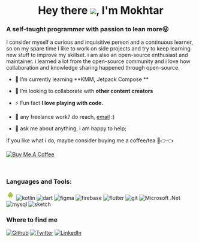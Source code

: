 
<h1 align="center">Hey there <img src="https://media.giphy.com/media/hvRJCLFzcasrR4ia7z/giphy.gif" width="25">, I'm Mokhtar</h1>
<h3 >A self-taught programmer with passion to lean more😜</h3>

I consider myself a curious and inquisitive person and a continuous learner, so on my spare time I like to work on side projects and try to keep learning new stuff to improve my skillset.
i am also an open-source enthusiast and maintainer. i learned a lot from the open-source community and i love how collaboration and knowledge sharing happened through open-source.

- 🌱 I’m currently learning **KMM, Jetpack Compose **

- 👯 I’m looking to collaborate with **other content creators**

- ⚡ Fun fact **I love playing with code.**

- 💼 any freelance work? do reach, [email](mailto:mokhtar.rnd@gmail.com) :)
- 💬 ask me about anything, i am happy to help;

if you like what i do, maybe consider buying me a coffee/tea 🥺👉👈

<a href="https://www.buymeacoffee.com/mokhtarrndJ" target="_blank"><img src="https://cdn.buymeacoffee.com/buttons/v2/default-red.png" alt="Buy Me A Coffee" width="150" ></a>

<br />

### Languages and Tools:

<p align="left">
 <img src="https://raw.githubusercontent.com/devicons/devicon/master/icons/android/android-original-wordmark.svg" alt="android" width="22" height="22"/>
  <img src="https://www.vectorlogo.zone/logos/kotlinlang/kotlinlang-icon.svg" alt="kotlin" width="22" height="22"/> 
  <img src="https://www.vectorlogo.zone/logos/dartlang/dartlang-icon.svg" alt="dart" width="22" height="22"/> 
  <img src="https://www.vectorlogo.zone/logos/figma/figma-icon.svg" alt="figma" width="22" height="22"/> 
  <img src="https://www.vectorlogo.zone/logos/firebase/firebase-icon.svg" alt="firebase" width="22" height="22"/>
  <img src="https://www.vectorlogo.zone/logos/flutterio/flutterio-icon.svg" alt="flutter" width="22" height="22"/>
  <img src="https://www.vectorlogo.zone/logos/git-scm/git-scm-icon.svg" alt="git" width="22" height="22"/>
 <img src="https://www.vectorlogo.zone/logos/dotnet/dotnet-ar21.svg" alt="Microsoft .Net" width="22" height="22"/>
  <img src="https://www.vectorlogo.zone/logos/mysql/mysql-official.svg" alt="mysql" width="22" height="22"/>  
  <img src="https://www.vectorlogo.zone/logos/sketchapp/sketchapp-icon.svg" alt="sketch" width="22" height="22"/>
</p>

<h3>Where to find me</h3>
<p><a href="https://github.com/mokhtarmoustafa" target="_blank"><img alt="Github" src="https://img.shields.io/badge/GitHub-%2312100E.svg?&style=for-the-badge&logo=Github&logoColor=white" /></a> <a href="https://twitter.com/Mokhtar35566639" target="_blank"><img alt="Twitter" src="https://img.shields.io/badge/twitter-%231DA1F2.svg?&style=for-the-badge&logo=twitter&logoColor=white" /></a> <a href="https://www.linkedin.com/in/mokhtarmostafa/" target="_blank"><img alt="LinkedIn" src="https://img.shields.io/badge/linkedin-%230077B5.svg?&style=for-the-badge&logo=linkedin&logoColor=white" /></a> 
</p>
